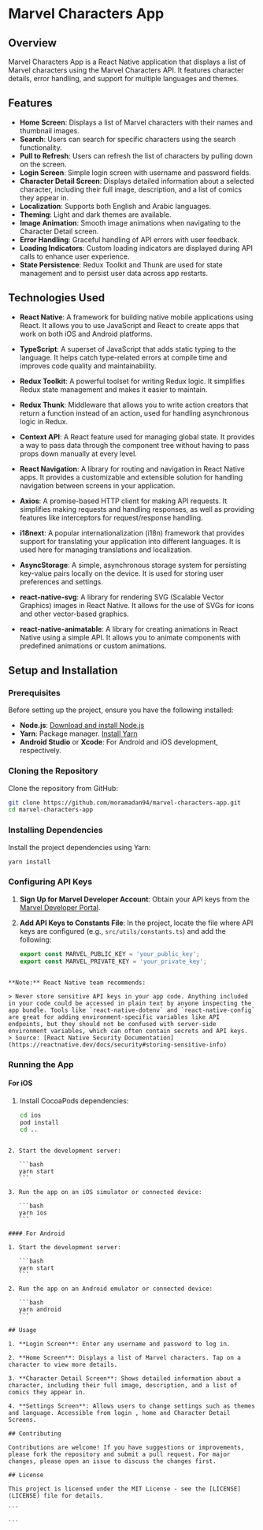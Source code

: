 # Marvel Characters App

## Overview

Marvel Characters App is a React Native application that displays a list of Marvel characters using the Marvel Characters API. It features character details, error handling, and support for multiple languages and themes.

## Features

- **Home Screen**: Displays a list of Marvel characters with their names and thumbnail images.
- **Search**: Users can search for specific characters using the search functionality.
- **Pull to Refresh**: Users can refresh the list of characters by pulling down on the screen.
- **Login Screen**: Simple login screen with username and password fields.
- **Character Detail Screen**: Displays detailed information about a selected character, including their full image, description, and a list of comics they appear in.
- **Localization**: Supports both English and Arabic languages.
- **Theming**: Light and dark themes are available.
- **Image Animation**: Smooth image animations when navigating to the Character Detail screen.
- **Error Handling**: Graceful handling of API errors with user feedback.
- **Loading Indicators**: Custom loading indicators are displayed during API calls to enhance user experience.
- **State Persistence**: Redux Toolkit and Thunk are used for state management and to persist user data across app restarts.

## Technologies Used

- **React Native**: A framework for building native mobile applications using React. It allows you to use JavaScript and React to create apps that work on both iOS and Android platforms.

- **TypeScript**: A superset of JavaScript that adds static typing to the language. It helps catch type-related errors at compile time and improves code quality and maintainability.

- **Redux Toolkit**: A powerful toolset for writing Redux logic. It simplifies Redux state management and makes it easier to maintain.

- **Redux Thunk**: Middleware that allows you to write action creators that return a function instead of an action, used for handling asynchronous logic in Redux.

- **Context API**: A React feature used for managing global state. It provides a way to pass data through the component tree without having to pass props down manually at every level.

- **React Navigation**: A library for routing and navigation in React Native apps. It provides a customizable and extensible solution for handling navigation between screens in your application.

- **Axios**: A promise-based HTTP client for making API requests. It simplifies making requests and handling responses, as well as providing features like interceptors for request/response handling.

- **i18next**: A popular internationalization (i18n) framework that provides support for translating your application into different languages. It is used here for managing translations and localization.

- **AsyncStorage**: A simple, asynchronous storage system for persisting key-value pairs locally on the device. It is used for storing user preferences and settings.

- **react-native-svg**: A library for rendering SVG (Scalable Vector Graphics) images in React Native. It allows for the use of SVGs for icons and other vector-based graphics.

- **react-native-animatable**: A library for creating animations in React Native using a simple API. It allows you to animate components with predefined animations or custom animations.

## Setup and Installation

### Prerequisites

Before setting up the project, ensure you have the following installed:

- **Node.js**: [Download and install Node.js](https://nodejs.org/)
- **Yarn**: Package manager. [Install Yarn](https://classic.yarnpkg.com/en/docs/install/)
- **Android Studio** or **Xcode**: For Android and iOS development, respectively.

### Cloning the Repository

Clone the repository from GitHub:

```bash
git clone https://github.com/moramadan94/marvel-characters-app.git
cd marvel-characters-app
```

### Installing Dependencies

Install the project dependencies using Yarn:

```bash
yarn install
```

### Configuring API Keys

1. **Sign Up for Marvel Developer Account**: Obtain your API keys from the [Marvel Developer Portal](https://developer.marvel.com/).

2. **Add API Keys to Constants File**: In the project, locate the file where API keys are configured (e.g., `src/utils/constants.ts`) and add the following:

   ```typescript
   export const MARVEL_PUBLIC_KEY = 'your_public_key';
   export const MARVEL_PRIVATE_KEY = 'your_private_key';
   ```

```

**Note:** React Native team recommends:

> Never store sensitive API keys in your app code. Anything included in your code could be accessed in plain text by anyone inspecting the app bundle. Tools like `react-native-dotenv` and `react-native-config` are great for adding environment-specific variables like API endpoints, but they should not be confused with server-side environment variables, which can often contain secrets and API keys.
> Source: [React Native Security Documentation](https://reactnative.dev/docs/security#storing-sensitive-info)

```

### Running the App

#### For iOS

1. Install CocoaPods dependencies:

   ```bash
   cd ios
   pod install
   cd ..
   ```

````

2. Start the development server:

   ```bash
   yarn start
   ```

3. Run the app on an iOS simulator or connected device:

   ```bash
   yarn ios
   ```

#### For Android

1. Start the development server:

   ```bash
   yarn start
   ```

2. Run the app on an Android emulator or connected device:

   ```bash
   yarn android
   ```

## Usage

1. **Login Screen**: Enter any username and password to log in.

2. **Home Screen**: Displays a list of Marvel characters. Tap on a character to view more details.

3. **Character Detail Screen**: Shows detailed information about a character, including their full image, description, and a list of comics they appear in.

4. **Settings Screen**: Allows users to change settings such as themes and language. Accessible from login , home and Character Detail Screens.

## Contributing

Contributions are welcome! If you have suggestions or improvements, please fork the repository and submit a pull request. For major changes, please open an issue to discuss the changes first.

## License

This project is licensed under the MIT License - see the [LICENSE](LICENSE) file for details.

```

```
````
